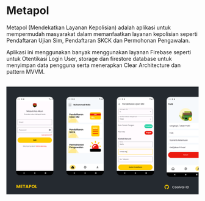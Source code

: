 # Metapol

Metapol (Mendekatkan Layanan Kepolisian) adalah aplikasi untuk mempermudah masyarakat dalam memanfaatkan layanan kepolisian seperti Pendaftaran Ujian Sim, Pendaftaran SKCK dan Permohonan Pengawalan.

Aplikasi ini menggunakan banyak menggunakan layanan Firebase seperti untuk Otentikasi Login User, storage dan firestore database untuk menyimpan data pengguna serta menerapkan Clear Architecture dan pattern MVVM.

<br>

<img src="https://raw.githubusercontent.com/Coolva-ID/Metapol/master/asset/metapol_preview.png" alt="Metapol Preview">

